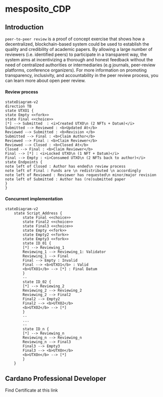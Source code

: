 # mesposito_CDP

## Introduction
`peer-to-peer review` is a proof of concept exercise that shows how a decentralized, blockchain-based system could be used to establish the quality and credibility of academic papers. By allowing a large number of reviewers (i.e. identified peers) to participate in a transparent way, the system aims at incentivizing a thorough and honest feedback without the need of centralized authorities or intermediaries (e.g journals, peer-review platforms, conference organizers). For more information on promoting transparency, inclusivity, and accountability in the peer review process, you can learn more about open peer review.

#### Review process


```mermaid
stateDiagram-v2
direction TB
state UTXO1 {
state Empty <<fork>>
state Final <<choice>>
[*] --> Submitted  : <i>Created UTXO\n (2 NFTs + Datum)</i>  
Submitted --> Reviewed : <b>Updated At</b> 
Reviewed --> Submitted : <b>Revision </b> 
Submitted --> Final : <b>Claim Author</b> 
Reviewed --> Final : <b>Claim Reviewer</b> 
Reviewed --> Closed : <b>Closed At</b> 
Closed --> Final : <b>Claim Reviewer</b> 
Final --> [*] : <i>Locked UTXO\n (1 NFT + Datum)</i> 
Final --> Empty : <i>Consumed UTXO\n (2 NFTs back to author)</i> 
state Endpoints {
note left of Closed : Author has ended\n review process
note left of Final : Funds are \n redistributed \n accordingly
note left of Reviewed : Reviewer has requested\n minor/major revision
note left of Submitted : Author has (re)submitted paper
}
}
```

#### Concurrent implementation

```mermaid
stateDiagram-v2
    state Script_Address {
        state Final <<choice>>
        state Final2 <<choice>>
        state Final3 <<choice>>
        state Empty <<fork>>
        state Empty2 <<fork>>
        state Empty3 <<fork>>
        state ID_01 {
        [*] --> Reviewing_1
        Reviewing_1 --> Reviewing_1: Validator
        Reviewing_1 --> Final
        Final --> Empty : Invalid
        Final --> <b>UTXO1</b> : Valid
        <b>UTXO1</b> --> [*] : Final Datum
        }
        --
        state ID_02 {
        [*] --> Reviewing_2
        Reviewing_2 --> Reviewing_2
        Reviewing_2 --> Final2
        Final2 --> Empty2 
        Final2 --> <b>UTXO2</b> 
        <b>UTXO2</b> --> [*] 
        }
        --
        ...
        --
        state ID_n {
        [*] --> Reviewing_n
        Reviewing_n --> Reviewing_n
        Reviewing_n --> Final3
        Final3 --> Empty3 
        Final3 --> <b>UTXOn</b> 
        <b>UTXOn</b> --> [*] 
        }
    }
```



## Cardano Professional Developer 
Find Certificate at this link
